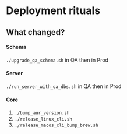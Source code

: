 # Deployment rituals

## What changed? 

#### Schema

`./upgrade_qa_schema.sh` in QA then in Prod

#### Server

`./run_server_with_qa_dbs.sh` in QA then in Prod

#### Core

1. `./bump_aur_version.sh`
2. `./release_linux_cli.sh`
3. `./release_macos_cli_bump_brew.sh`